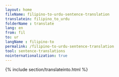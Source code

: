 ```yaml
---
layout: home
fileName: filipino-to-urdu-sentence-translation
translatein: filipino_to_urdu
folderName : translate
lang: en
from: fil
to: ur
langName : filipino-to
permalink: /filipino-to-urdu-sentence-translation
tool: sentence-translations
nointernationalization: true
---
```

{% include section/translateinto.html %}
